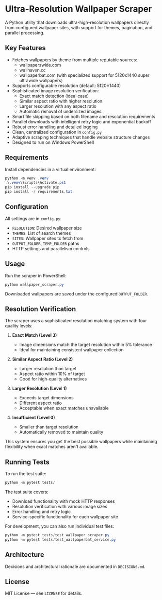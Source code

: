 # Ultra-Resolution Wallpaper Scraper

A Python utility that downloads ultra-high-resolution wallpapers directly from configured wallpaper sites, with support for themes, pagination, and parallel processing.

## Key Features

- Fetches wallpapers by theme from multiple reputable sources:
  - wallpaperswide.com
  - wallhaven.cc
  - wallpaperbat.com (with specialized support for 5120x1440 super ultrawide wallpapers)
- Supports configurable resolution (default: 5120×1440)
- Sophisticated image resolution verification:
  - Exact match detection (ideal case)
  - Similar aspect ratio with higher resolution
  - Larger resolution with any aspect ratio
  - Automatic removal of undersized images
- Smart file skipping based on both filename and resolution requirements
- Parallel downloads with intelligent retry logic and exponential backoff
- Robust error handling and detailed logging
- Clean, centralized configuration in `config.py`
- Adaptive scraping techniques that handle website structure changes
- Designed to run on Windows PowerShell

## Requirements

Install dependencies in a virtual environment:
```powershell
python -m venv .venv
.\.venv\Scripts\Activate.ps1
pip install --upgrade pip
pip install -r requirements.txt
```

## Configuration

All settings are in `config.py`:
- `RESOLUTION`: Desired wallpaper size
- `THEMES`: List of search themes
- `SITES`: Wallpaper sites to fetch from
- `OUTPUT_FOLDER`, `TEMP_FOLDER` paths
- HTTP settings and parallelism controls

## Usage

Run the scraper in PowerShell:
```powershell
python wallpaper_scraper.py
```

Downloaded wallpapers are saved under the configured `OUTPUT_FOLDER`.

## Resolution Verification

The scraper uses a sophisticated resolution matching system with four quality levels:

1. **Exact Match (Level 3)**
   - Image dimensions match the target resolution within 5% tolerance
   - Ideal for maintaining consistent wallpaper collection

2. **Similar Aspect Ratio (Level 2)**
   - Larger resolution than target
   - Aspect ratio within 10% of target
   - Good for high-quality alternatives

3. **Larger Resolution (Level 1)**
   - Exceeds target dimensions
   - Different aspect ratio
   - Acceptable when exact matches unavailable

4. **Insufficient (Level 0)**
   - Smaller than target resolution
   - Automatically removed to maintain quality

This system ensures you get the best possible wallpapers while maintaining flexibility when exact matches aren't available.

## Running Tests

To run the test suite:
```powershell
python -m pytest tests/
```

The test suite covers:
- Download functionality with mock HTTP responses
- Resolution verification with various image sizes
- Error handling and retry logic
- Service-specific functionality for each wallpaper site

For development, you can also run individual test files:
```powershell
python -m pytest tests/test_wallpaper_scraper.py
python -m pytest tests/test_wallpaperbat_service.py
```

## Architecture

Decisions and architectural rationale are documented in `DECISIONS.md`.

## License

MIT License — see `LICENSE` for details.